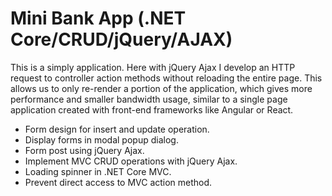 # Mini Bank App (.NET Core/CRUD/jQuery/AJAX)
This is a simply application. Here with jQuery Ajax I develop an HTTP request to controller action methods without reloading the entire page. This allows us to only re-render a portion of the application, which gives more performance and smaller bandwidth usage, similar to a single page application created with front-end frameworks like Angular or React.

* Form design for insert and update operation.
* Display forms in modal popup dialog.
* Form post using jQuery Ajax.
* Implement MVC CRUD operations with jQuery Ajax.
* Loading spinner in .NET Core MVC.
* Prevent direct access to MVC action method.
